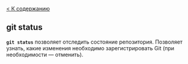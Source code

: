 [< К содержанию](./readme.md)
## git status

**`git status`** позволяет отследить состояние репозитория. Позволяет узнать, какие изменения необходимо зарегистрировать Git (при необходимости — отменить).